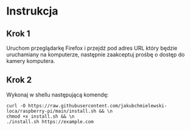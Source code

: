 # Instrukcja

## Krok 1

Uruchom przeglądarkę Firefox i przejdź pod adres URL który będzie uruchamiany na komputerze, następnie zaakceptuj prośbę o dostęp do kamery komputera. 

## Krok 2

Wykonaj w shellu następującą komendę:

```
curl -O https://raw.githubusercontent.com/jakubchmielewski-loca/raspberry-pi/main/install.sh && \n
chmod +x install.sh && \n
./install.sh https://example.com
```
